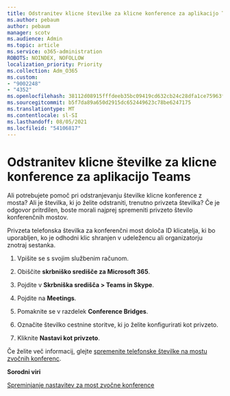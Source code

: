 ```yaml
---
title: Odstranitev klicne številke za klicne konference za aplikacijo Teams
ms.author: pebaum
author: pebaum
manager: scotv
ms.audience: Admin
ms.topic: article
ms.service: o365-administration
ROBOTS: NOINDEX, NOFOLLOW
localization_priority: Priority
ms.collection: Adm_O365
ms.custom:
- "9002248"
- "4352"
ms.openlocfilehash: 38112d08915fffdeeb35bc09419cd632cb24c28dfa1ce75963f0217fc274d67e
ms.sourcegitcommit: b5f7da89a650d2915dc652449623c78be6247175
ms.translationtype: MT
ms.contentlocale: sl-SI
ms.lasthandoff: 08/05/2021
ms.locfileid: "54106817"
---
```

# <a name="teams-dial-in-conferencing-number-removal"></a>Odstranitev klicne številke za klicne konference za aplikacijo Teams

Ali potrebujete pomoč pri odstranjevanju številke klicne konference z mosta? Ali je številka, ki jo želite odstraniti, trenutno privzeta številka? Če je odgovor pritrdilen, boste morali najprej spremeniti privzeto število konferenčnih mostov.

Privzeta telefonska številka za konferenčni most določa ID klicatelja, ki bo uporabljen, ko je odhodni klic shranjen v udeležencu ali organizatorju znotraj sestanka.

1. Vpišite se s svojim službenim računom.

2. Obiščite **skrbniško središče za Microsoft 365**.

3. Pojdite v **Skrbniška središča > Teams in Skype**.

4. Pojdite na **Meetings**.

5. Pomaknite se v razdelek **Conference Bridges**.

6. Označite številko cestnine storitve, ki jo želite konfigurirati kot privzeto.

7. Kliknite **Nastavi kot privzeto**.

Če želite več informacij, glejte [spremenite telefonske številke na mostu zvočnih konferenc](https://docs.microsoft.com/microsoftteams/change-the-phone-numbers-on-your-audio-conferencing-bridge).

**Sorodni viri**

[Spreminjanje nastavitev za most zvočne konference](https://docs.microsoft.com/microsoftteams/change-the-settings-for-an-audio-conferencing-bridge)
